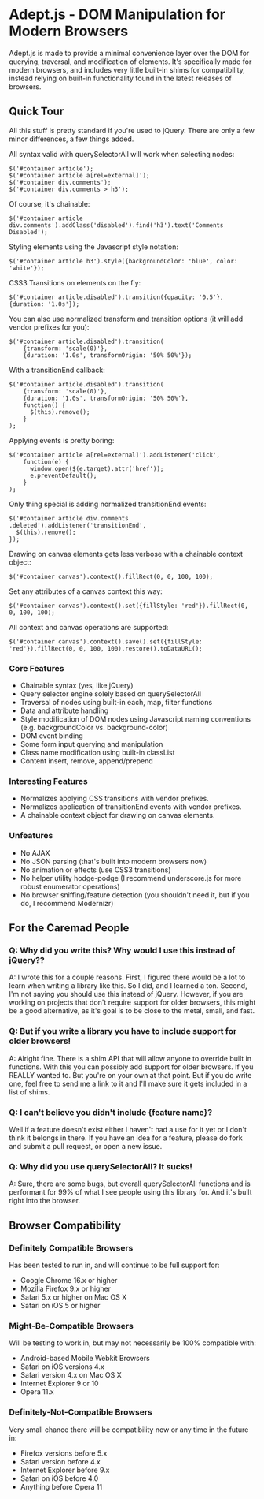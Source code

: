Adept.js - DOM Manipulation for Modern Browsers
===============================================

Adept.js is made to provide a minimal convenience layer over the DOM
for querying, traversal, and modification of elements. It's specifically
made for modern browsers, and includes very little built-in shims for
compatibility, instead relying on built-in functionality found
in the latest releases of browsers.

Quick Tour
----------

All this stuff is pretty standard if you're used to jQuery. There are only
a few minor differences, a few things added.

All syntax valid with querySelectorAll will work when selecting nodes:

    $('#container article');
    $('#container article a[rel=external]');
    $('#container div.comments');
    $('#container div.comments > h3');

Of course, it's chainable:

    $('#container article div.comments').addClass('disabled').find('h3').text('Comments Disabled');

Styling elements using the Javascript style notation:

    $('#container article h3').style({backgroundColor: 'blue', color: 'white'});

CSS3 Transitions on elements on the fly:

    $('#container article.disabled').transition({opacity: '0.5'}, {duration: '1.0s'});

You can also use normalized transform and transition options (it will add vendor prefixes for you):

    $('#container article.disabled').transition(
        {transform: 'scale(0)'},
        {duration: '1.0s', transformOrigin: '50% 50%'});

With a transitionEnd callback:

    $('#container article.disabled').transition(
        {transform: 'scale(0)'},
        {duration: '1.0s', transformOrigin: '50% 50%'},
        function() {
          $(this).remove();        
        }
    );

Applying events is pretty boring:

    $('#container article a[rel=external]').addListener('click',
        function(e) {
          window.open($(e.target).attr('href'));
          e.preventDefault();
        }
    );

Only thing special is adding normalized transitionEnd events:

    $('#container article div.comments .deleted').addListener('transitionEnd',
      $(this).remove();
    });

Drawing on canvas elements gets less verbose with a chainable context object:

    $('#container canvas').context().fillRect(0, 0, 100, 100);

Set any attributes of a canvas context this way:

    $('#container canvas').context().set({fillStyle: 'red'}).fillRect(0, 0, 100, 100);

All context and canvas operations are supported:

    $('#container canvas').context().save().set({fillStyle: 'red'}).fillRect(0, 0, 100, 100).restore().toDataURL();

### Core Features

* Chainable syntax (yes, like jQuery)
* Query selector engine solely based on querySelectorAll
* Traversal of nodes using built-in each, map, filter functions
* Data and attribute handling
* Style modification of DOM nodes using Javascript naming conventions
  (e.g. backgroundColor vs. background-color)
* DOM event binding
* Some form input querying and manipulation
* Class name modification using built-in classList
* Content insert, remove, append/prepend

### Interesting Features

* Normalizes applying CSS transitions with vendor prefixes.
* Normalizes application of transitionEnd events with vendor prefixes.
* A chainable context object for drawing on canvas elements.

### Unfeatures

* No AJAX
* No JSON parsing (that's built into modern browsers now)
* No animation or effects (use CSS3 transitions)
* No helper utility hodge-podge (I recommend underscore.js for more
  robust enumerator operations)
* No browser sniffing/feature detection (you shouldn't need it, but if you
  do, I recommend Modernizr)

For the Caremad People
----------------------

### Q: Why did you write this? Why would I use this instead of jQuery??

A: I wrote this for a couple reasons. First, I figured there would be
a lot to learn when writing a library like this. So I did, and I learned
a ton. Second, I'm not saying you should use this instead of jQuery. However,
if you are working on projects that don't require support for older browsers,
this might be a good alternative, as it's goal is to be close to the metal,
small, and fast.

### Q: But if you write a library you have to include support for older browsers!

A: Alright fine. There is a shim API that will allow anyone to
override built in functions. With this you can possibly add support
for older browsers. If you REALLY wanted to. But you're on your own
at that point. But if you do write one, feel free to send me a link to it
and I'll make sure it gets included in a list of shims.

### Q: I can't believe you didn't include {feature name}?

Well if a feature doesn't exist either I haven't had a use for it yet or
I don't think it belongs in there. If you have an idea for a
feature, please do fork and submit a pull request, or open a new issue.

### Q: Why did you use querySelectorAll? It sucks!

A: Sure, there are some bugs, but overall querySelectorAll functions and is
performant for 99% of what I see people using this library for. And it's
built right into the browser.

Browser Compatibility
---------------------

### Definitely Compatible Browsers

Has been tested to run in, and will continue to be full support for:

* Google Chrome 16.x or higher
* Mozilla Firefox 9.x or higher
* Safari 5.x or higher on Mac OS X
* Safari on iOS 5 or higher

### Might-Be-Compatible Browsers

Will be testing to work in, but may not necessarily be 100% compatible with:

* Android-based Mobile Webkit Browsers
* Safari on iOS versions 4.x
* Safari version 4.x on Mac OS X
* Internet Explorer 9 or 10
* Opera 11.x

### Definitely-Not-Compatible Browsers

Very small chance there will be compatibility now or any time in the future in:

* Firefox versions before 5.x
* Safari version before 4.x
* Internet Explorer before 9.x
* Safari on iOS before 4.0
* Anything before Opera 11